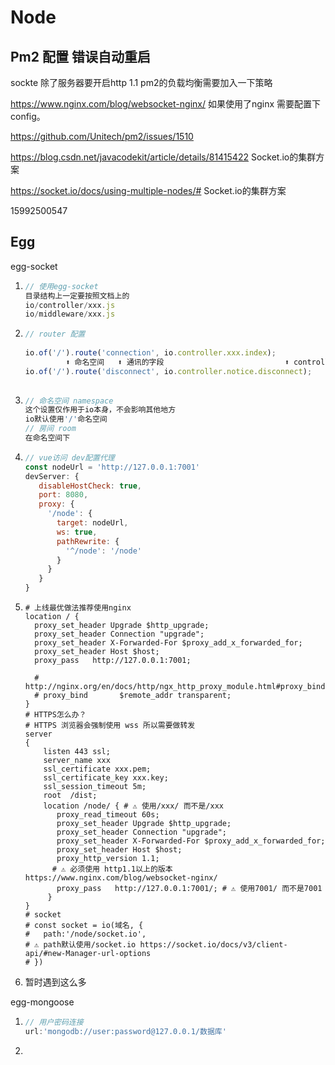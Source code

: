 # Node

## Pm2 配置 错误自动重启

sockte 除了服务器要开启http 1.1  pm2的负载均衡需要加入一下策略

https://www.nginx.com/blog/websocket-nginx/  如果使用了nginx 需要配置下config。



https://github.com/Unitech/pm2/issues/1510

https://blog.csdn.net/javacodekit/article/details/81415422 Socket.io的集群方案



https://socket.io/docs/using-multiple-nodes/# Socket.io的集群方案

15992500547

## Egg

egg-socket

1. ```javascript
   // 使用egg-socket
   目录结构上一定要按照文档上的
   io/controller/xxx.js
   io/middleware/xxx.js
   ```

2. ```javascript
   // router 配置
   																									⬇️ xxx中的index函数
   io.of('/').route('connection', io.controller.xxx.index);
   			⬆️ 命名空间   ⬆️ 通讯的字段							 ⬆️ controller中的文件名
   io.of('/').route('disconnect', io.controller.notice.disconnect);
   																											⬆️ 系统事件
   ```

3. ```javascript
   // 命名空间 namespace
   这个设置仅作用于io本身，不会影响其他地方
   io默认使用'/'命名空间
   // 房间 room
   在命名空间下
   ```

4. ```javascript
   // vue访问 dev配置代理
   const nodeUrl = 'http://127.0.0.1:7001'
   devServer: {
      disableHostCheck: true,
      port: 8080,
      proxy: {
        '/node': {
          target: nodeUrl,
          ws: true,
          pathRewrite: {
            '^/node': '/node'
          }
        }
      }
   }
   ```

5. ```nginx
   # 上线最优做法推荐使用nginx
   location / {
     proxy_set_header Upgrade $http_upgrade;
     proxy_set_header Connection "upgrade";
     proxy_set_header X-Forwarded-For $proxy_add_x_forwarded_for;
     proxy_set_header Host $host;
     proxy_pass   http://127.0.0.1:7001;
   
     # http://nginx.org/en/docs/http/ngx_http_proxy_module.html#proxy_bind
     # proxy_bind       $remote_addr transparent;
   }
   # HTTPS怎么办？
   # HTTPS 浏览器会强制使用 wss 所以需要做转发
   server
   {
       listen 443 ssl;
       server_name xxx
       ssl_certificate xxx.pem;
       ssl_certificate_key xxx.key;
       ssl_session_timeout 5m;
       root  /dist;
       location /node/ { # ⚠️ 使用/xxx/ 而不是/xxx
          proxy_read_timeout 60s;
          proxy_set_header Upgrade $http_upgrade;
          proxy_set_header Connection "upgrade";
          proxy_set_header X-Forwarded-For $proxy_add_x_forwarded_for;
          proxy_set_header Host $host;
          proxy_http_version 1.1;
       	 # ⚠️ 必须使用 http1.1以上的版本 https://www.nginx.com/blog/websocket-nginx/
          proxy_pass   http://127.0.0.1:7001/; # ⚠️ 使用7001/ 而不是7001
        }
   }
   # socket
   # const socket = io(域名, {
   #   path:'/node/socket.io', 
   # ⚠️ path默认使用/socket.io https://socket.io/docs/v3/client-api/#new-Manager-url-options
   # })
   ```

6. 暂时遇到这么多

egg-mongoose

1. ```javascript
   // 用户密码连接
   url:'mongodb://user:password@127.0.0.1/数据库'
   ```

2. 


